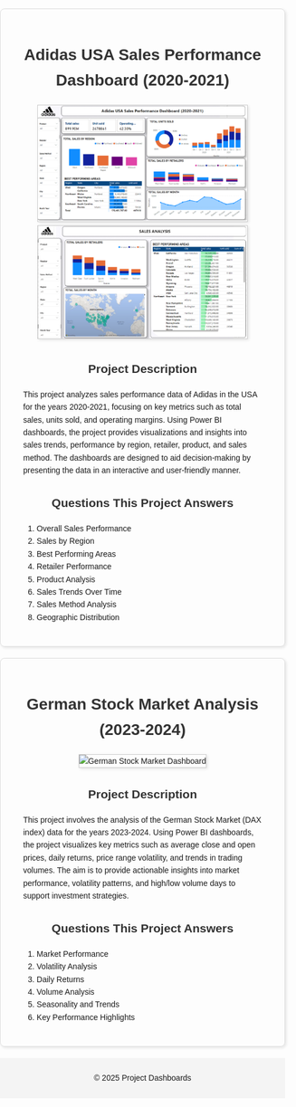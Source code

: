 <!DOCTYPE html>
<html lang="en">
<head>
    <meta charset="UTF-8">
    <meta name="viewport" content="width=device-width, initial-scale=1.0">
    <title>Project Dashboards</title>
    <style>
        /* General body and layout styling */
        body {
            font-family: Arial, sans-serif;
            margin: 0;
            padding: 0;
            line-height: 1.6;
        }
        h1, h2 {
            text-align: center;
            color: #333;
        }
        section {
            margin: 20px;
        }
        .project-container {
            border: 1px solid #ddd;
            border-radius: 8px;
            margin: 20px auto;
            padding: 20px;
            max-width: 900px;
            box-shadow: 2px 2px 5px rgba(0, 0, 0, 0.1);
        }
        .image-container {
            text-align: center;
            margin: 20px 0;
        }
        .image-container img {
            max-width: 80%;
            height: auto;
            border: 1px solid #ccc;
            box-shadow: 2px 2px 5px rgba(0, 0, 0, 0.1);
        }
        footer {
            text-align: center;
            padding: 10px;
            background: #f4f4f4;
        }
    </style>
</head>
<body>
    <!-- Project 1: Adidas Dashboard -->
    <div class="project-container">
        <h1>Adidas USA Sales Performance Dashboard (2020-2021)</h1>
        <div class="image-container">
            <img src="images/adidas_dashboard.png" alt="Adidas Dashboard">
            <img src="images/adidas2.png" alt="Adidas Dashboard">
        </div>
        <section>
            <h2>Project Description</h2>
            <p>
                This project analyzes sales performance data of Adidas in the USA for the years 2020-2021, focusing on key metrics such as total sales, units sold, and operating margins. Using Power BI dashboards, the project provides visualizations and insights into sales trends, performance by region, retailer, product, and sales method. The dashboards are designed to aid decision-making by presenting the data in an interactive and user-friendly manner.
            </p>
        </section>
        <section>
            <h2>Questions This Project Answers</h2>
            <ol>
                <li>Overall Sales Performance</li>
                <li>Sales by Region</li>
                <li>Best Performing Areas</li>
                <li>Retailer Performance</li>
                <li>Product Analysis</li>
                <li>Sales Trends Over Time</li>
                <li>Sales Method Analysis</li>
                <li>Geographic Distribution</li>
            </ol>
        </section>
    </div>

<!-- Project 2: German Stock Market Dashboard -->
<div class="project-container">
        <h1>German Stock Market Analysis (2023-2024)</h1>
        <div class="image-container">
            <img src="image/stock_dashboard.png" alt="German Stock Market Dashboard">
        </div>
        <section>
            <h2>Project Description</h2>
            <p>
                This project involves the analysis of the German Stock Market (DAX index) data for the years 2023-2024. Using Power BI dashboards, the project visualizes key metrics such as average close and open prices, daily returns, price range volatility, and trends in trading volumes. The aim is to provide actionable insights into market performance, volatility patterns, and high/low volume days to support investment strategies.
            </p>
        </section>
        <section>
            <h2>Questions This Project Answers</h2>
            <ol>
                <li>Market Performance</li>
                <li>Volatility Analysis</li>
                <li>Daily Returns</li>
                <li>Volume Analysis</li>
                <li>Seasonality and Trends</li>
                <li>Key Performance Highlights</li>
            </ol>
        </section>
    </div>

<footer>
        <p>&copy; 2025 Project Dashboards</p>
</footer>
</body>
</html>
